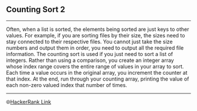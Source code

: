 ## Counting Sort 2
---
Often, when a list is sorted, the elements being sorted are just keys to other values. For example, if you are sorting files by their size, the sizes need to stay connected to their respective files. You cannot just take the size numbers and output them in order, you need to output all the required file information. The counting sort is used if you just need to sort a list of integers. Rather than using a comparison, you create an integer array whose index range covers the entire range of values in your array to sort. Each time a value occurs in the original array, you increment the counter at that index. At the end, run through your counting array, printing the value of each non-zero valued index that number of times.


---
🌐[HackerRank Link]([Counting-Sort-2](https://www.hackerrank.com/challenges/countingsort2/problem?isFullScreen=true))
